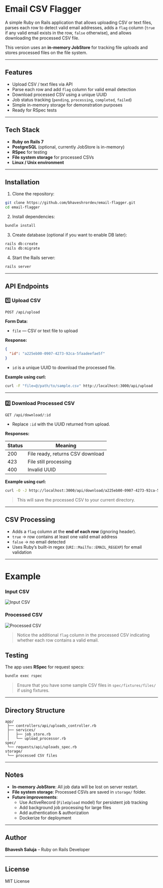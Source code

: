 
# Email CSV Flagger

A simple Ruby on Rails application that allows uploading CSV or text files, parses each row to detect valid email addresses, adds a `flag` column (`true` if any valid email exists in the row, `false` otherwise), and allows downloading the processed CSV file.

This version uses an **in-memory JobStore** for tracking file uploads and stores processed files on the file system.  

---

## Features

- Upload CSV / text files via API
- Parse each row and add `flag` column for valid email detection
- Download processed CSV using a unique UUID
- Job status tracking (`pending`, `processing`, `completed`, `failed`)
- Simple in-memory storage for demonstration purposes
- Ready for RSpec tests  

---

## Tech Stack

- **Ruby on Rails 7**
- **PostgreSQL** (optional, currently JobStore is in-memory)
- **RSpec** for testing
- **File system storage** for processed CSVs
- **Linux / Unix environment**  

---

## Installation

1. Clone the repository:

```bash
git clone https://github.com/bhaveshrordev/email-flagger.git
cd email-flagger
```

2. Install dependencies:

```bash
bundle install
```

3. Create database (optional if you want to enable DB later):

```bash
rails db:create
rails db:migrate
```

4. Start the Rails server:

```bash
rails server
```

---

## API Endpoints

### 1️⃣ Upload CSV

```
POST /api/upload
```

**Form Data:**

- `file` — CSV or text file to upload

**Response:**

```json
{
  "id": "a225eb00-0907-4273-92ca-5faadeefae5f"
}
```

- `id` is a unique UUID to download the processed file.

**Example using curl:**

```bash
curl -F "file=@/path/to/sample.csv" http://localhost:3000/api/upload
```

---

### 2️⃣ Download Processed CSV

```
GET /api/download/:id
```

- Replace `:id` with the UUID returned from upload.

**Responses:**

| Status | Meaning |
|--------|---------|
| 200    | File ready, returns CSV download |
| 423    | File still processing |
| 400    | Invalid UUID |

**Example using curl:**

```bash
curl -O -J http://localhost:3000/api/download/a225eb00-0907-4273-92ca-5faadeefae5f
```

> This will save the processed CSV to your current directory.

---

## CSV Processing

- Adds a `flag` column at the **end of each row** (ignoring header).  
- `true` → row contains at least one valid email address  
- `false` → no email detected  
- Uses Ruby’s built-in regex (`URI::MailTo::EMAIL_REGEXP`) for email validation  

---

# Example

### Input CSV

![Input CSV](assets/images/input_csv.png)

### Processed CSV

![Processed CSV](assets/images/processed_csv.png)

> Notice the additional `flag` column in the processed CSV indicating whether each row contains a valid email.

## Testing

The app uses **RSpec** for request specs:

```bash
bundle exec rspec
```

> Ensure that you have some sample CSV files in `spec/fixtures/files/` if using fixtures.

---

## Directory Structure

```
app/
 ├── controllers/api/uploads_controller.rb
 ├── services/
 │   ├── job_store.rb
 │   └── upload_processor.rb
spec/
 └── requests/api/uploads_spec.rb
storage/
 └── processed CSV files
```

---

## Notes

- **In-memory JobStore**: All job data will be lost on server restart.
- **File system storage**: Processed CSVs are saved in `storage/` folder.
- **Future improvements**:
  - Use ActiveRecord (`FileUpload` model) for persistent job tracking
  - Add background job processing for large files
  - Add authentication & authorization
  - Dockerize for deployment

---

## Author

**Bhavesh Saluja** – Ruby on Rails Developer

---

## License

MIT License